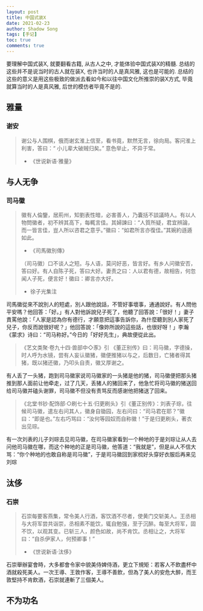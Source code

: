 ```yaml
---
layout: post
title: 中国式装X
date: 2021-02-23
author: Shadow Song
tags: [手记]
toc: true
comments: true
---
```


要理解中国式装X, 就要翻看古籍, 从古人之中, 才能体验中国式装X的精髓.  总结的这些并不是说当时的古人就在装X, 也许当时的人是真风雅, 这也是可能的. 总结的这些的意义是用这些极致的做派去看如今和以往中国文化所推崇的装X方式, 毕竟就算当时的人是真风雅, 后世的模仿者毕竟不是的. 


## 雅量

### 谢安

> 谢公与人围棋，俄而谢玄淮上信至，看书竟，默然无言，徐向局。客问淮上利害，答曰：“ 小儿辈大破贼归矣。” 意色举止，不异于常。 
> 
> - 《世说新语·雅量》



## 与人无争

### 司马徽

> 徽有人倫鑒，居荊州，知劉表性暗，必害善人，乃囊括不談議時人。有以人物問徽者，初不辨其高下，每輒言佳。其婦諫曰：“人質所疑，君宜辨論，而一皆言佳，豈人所以咨君之意乎。”徽曰：“如君所言亦復佳。”其婉約遜遁如此。
> 
> - 《司馬徽別傳》
> 
> （司马徽）口不谈人之短。与人语，莫问好恶，皆言好。有乡人问徽安否，答曰好。有人自陈子死，答曰大好。妻责之曰：人以君有德，故相告，何忽闻人子死，便言好！徽曰：卿言亦大好。
> 
> - 徐子光集注


司馬徽從來不說別人的短處，別人跟他說話，不管好事壞事，通通說好。有人問他平安嗎？他回答：「好。」有人對他訴說兒子死了，他聽了回答說：「很好！」妻子責罵他說：「人家是認為你有德行，才願意把這事告訴你，為什麼聽到別人家死了兒子，你反而說很好呢？」他回答說：「像妳所說的這些話，也很好呀！」李瀚《蒙求》诗曰：“司马称好。”今日的「好好先生」，典故便從此出。

> 《艺文类聚·卷九十四·兽部中◇豕》引 《董正别传》曰：司马徽，字德操，时人呼为水镜，尝有人妄认徽猪，徽便推猪以与之，后数日，亡猪者得其猪，既以猪还徽，乃叩头自责，徽又厚谢之。

有人丢了一头猪，跑到司马徽家说司马徽家的一头猪是他的猪，司马徽便把那头猪推到那人面前让他牵走，过了几天，丢猪人的猪回来了，他急忙将司马徽的猪送回给司马徽并磕头谢罪，司马徽不但没有责骂反而感谢他把猪送了回来。

> 《北堂书钞·配饰部·○刷七十五·归更刷头》引《董正别传》：刘表子琮，往候司马徽，遣左右问其人，徽身自锄园，左右问曰：“司马君在耶？”徽曰：“即是也。”左右巧骂曰：“汝何等园奴而自称徽！”于是归更刷头，著衣出见琮。

有一次刘表的儿子刘琮去见司马徽，在司马徽家看到一个种地的于是刘琮让从人去问他司马徽在哪，而这个种地的正是司马徽，他答道：“我就是”，但是从人不信大骂：“你个种地的也敢自称是司马徽”，于是司马徽回到家梳好头穿好衣服后再来见刘琮

## 汰侈

### 石崇

> 石崇每要客燕集，常令美人行酒，客饮酒不尽者，使黄门交斩美人。王丞相与大将军尝共诣崇，丞相素不能饮，辄自勉强，至于沉醉。每至大将军，固不饮，以观其变。已斩三人，颜色如故，尚不肯饮。丞相让之，大将军曰：“自杀伊家人，何预卿事！”
>  
> - 《世说新语·汰侈》

石崇舉辦宴會時，大多都會令家中貌美侍婢侍酒，更立下規矩：若客人不飲盡杯中酒就殺死美人。一次王導、王敦作客，王導不善飲，但為了美人的安危大醉，而王敦堅持不肯飲酒，石崇就連斬了三個美人。

## 不为功名
